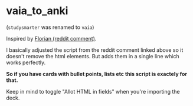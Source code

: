 # vaia_to_anki 
(`studysmarter` was renamed to `vaia`)

Inspired by [Florian (reddit comment)](https://www.reddit.com/r/Anki/comments/192w05g/comment/ki5brru/).

I basically adjusted the script from the reddit comment linked above so it doesn't remove the html elements. But adds them in a single line which works perfectly.

**So if you have cards with bullet points, lists etc this script is exactely for that.**

Keep in mind to toggle "Allot HTML in fields" when you're importing the deck.
